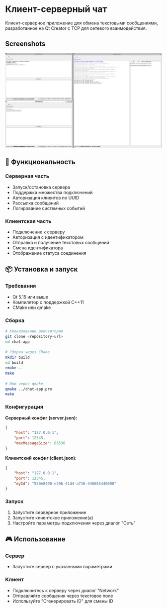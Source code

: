 # Клиент-серверный чат

Клиент-серверное приложение для обмена текстовыми сообщениями, разработанное на Qt Creator с TCP для сетевого взаимодействия.

## Screenshots

![Project Preview](public/chat.png)

## 🚀 Функциональность

### Серверная часть
- Запуск/остановка сервера
- Поддержка множества подключений
- Авторизация клиентов по UUID
- Рассылка сообщений
- Логирование системных событий

### Клиентская часть
- Подключение к серверу
- Авторизация с идентификатором
- Отправка и получение текстовых сообщений
- Смена идентификатора
- Отображение статуса соединения

## 📦 Установка и запуск

### Требования
- Qt 5.15 или выше
- Компилятор с поддержкой C++11
- CMake или qmake

### Сборка
```bash
# Клонирование репозитория
git clone <repository-url>
cd chat-app

# Сборка через CMake
mkdir build
cd build
cmake ..
make

# Или через qmake
qmake ../chat-app.pro
make
```

### Конфигурация

**Серверный конфиг (server.json):**
```json
{
    "host": "127.0.0.1",
    "port": 12345,
    "maxMessageSize": 65536
}
```

**Клиентский конфиг (client.json):**
```json
{
    "host": "127.0.0.1",
    "port": 12345,
    "myId": "550e8400-e29b-41d4-a716-446655440000"
}
```

### Запуск
1. Запустите серверное приложение
2. Запустите клиентское приложение(а)
3. Настройте параметры подключения через диалог "Сеть"

## 🎮 Использование

### Сервер
- Запустите сервер с указанными параметрами

### Клиент
- Подключитесь к серверу через диалог "Network"
- Отправляйте сообщения через текстовое поле
- Используйте "Сгенерировать ID" для смены ID
